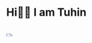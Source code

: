 <svg fill="none" viewBox="0 0 300 120" width="300" height="120" xmlns="http://www.w3.org/2000/svg">
<foreignObject width="100%" height="100%">
    <div xmlns="http://www.w3.org/1999/xhtml">
    <style>
      .interests {
        display: flex;
        justify-content: space-evenly;
      }
    </style>
    <h1>Hi👋🏼 I am Tuhin<h1>
    <img src="https://user-images.githubusercontent.com/66861616/134353949-cf8ef8d0-ba22-47fe-877d-e73c7991729a.png"/>

    <h2>My Interests🤗</h2>
    <div class="interests">
      <div><image align="left" src="https://user-images.githubusercontent.com/66861616/134354624-a9f333e9-76e7-435e-8dbd-b67688d714ae.gif"/></div>
      <div>
        <h3>Some programming languages that I know:</h3>
        <p>C, C++, Java, Python, JavaScript</p>

        <h3>Technologies I use:</h3>
        <p>NodeJS, React, MongoDB, MySQL, Express, GraphQL</p>
      </div>
    </div>
  </div>
</foreignObject>>
</svg>
